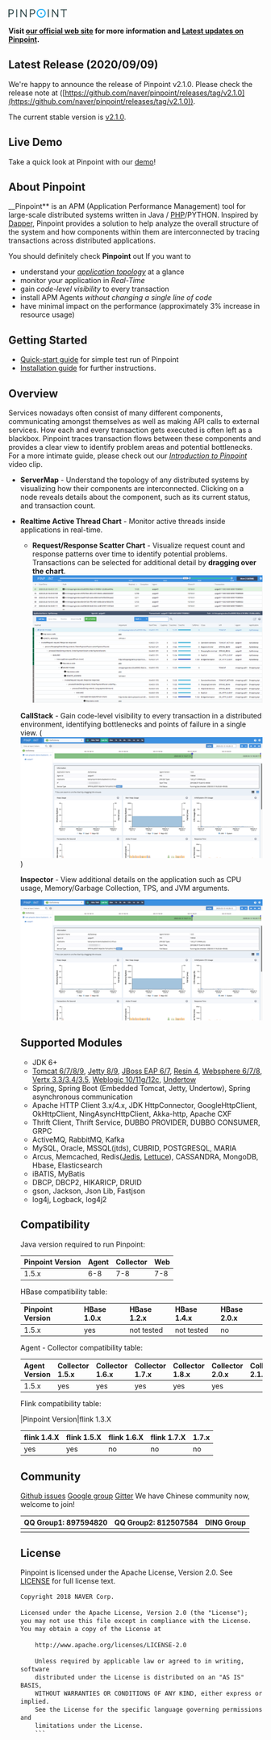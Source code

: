 ![logo.png](https://github.com/SPLUG-GIT/yesterdayKite/blob/master/files/logo.png?raw=true)

__Visit  [our official web site](http://naver.github.io/pinpoint/)  for more information and  [Latest updates on Pinpoint](https://naver.github.io/pinpoint/news.html).__

## Latest Release (2020/09/09)
We're happy to announce the release of Pinpoint v2.1.0. Please check the release note at ([https://github.com/naver/pinpoint/releases/tag/v2.1.0](https://github.com/naver/pinpoint/releases/tag/v2.1.0)).

The current stable version is  [v2.1.0](https://github.com/naver/pinpoint/releases/tag/v2.1.0).

## Live Demo
Take a quick look at Pinpoint with our [demo](http://125.209.240.10:10123/main/ApiGateway@SPRING_BOOT/5m?inbound=1&outbound=4&wasOnly=false&bidirectional=false)!

## About Pinpoint
__Pinpoint**  is an APM (Application Performance Management) tool for large-scale distributed systems written in Java /  [PHP](https://github.com/naver/pinpoint-c-agent)/PYTHON. Inspired by  [Dapper](http://research.google.com/pubs/pub36356.html "Google Dapper"), Pinpoint provides a solution to help analyze the overall structure of the system and how components within them are interconnected by tracing transactions across distributed applications.

You should definitely check  **Pinpoint**  out If you want to

-  understand your [_application topology_]() at a glance
-   monitor your application in  _Real-Time_
-   gain  _code-level visibility_  to every transaction
-   install APM Agents  _without changing a single line of code_
-   have minimal impact on the performance (approximately 3% increase in resource usage)


## Getting Started
-   [Quick-start guide](https://naver.github.io/pinpoint/quickstart.html)  for simple test run of Pinpoint
-   [Installation guide](https://naver.github.io/pinpoint/installation.html)  for further instructions.

## Overview
Services nowadays often consist of many different components, communicating amongst themselves as well as making API calls to external services. How each and every transaction gets executed is often left as a blackbox. Pinpoint traces transaction flows between these components and provides a clear view to identify problem areas and potential bottlenecks.
For a more intimate guide, please check out our [_Introduction to Pinpoint_]() video clip.

* __ServerMap__ - Understand the topology of any distributed systems by visualizing how their components are interconnected. Clicking on a node reveals details about the component, such as its current status, and transaction count.
* __Realtime Active Thread Chart__   - Monitor active threads inside applications in real-time.

	-   **Request/Response Scatter Chart**  - Visualize request count and response patterns over time to identify potential problems. Transactions can be selected for additional detail by  **dragging over the chart**.
	![ss_call-stack.png](https://github.com/SPLUG-GIT/yesterdayKite/blob/master/files/ss_call-stack.png?raw=true)


	**CallStack** - Gain code-level visibility to every transaction in a distributed environment, identifying bottlenecks and points of failure in a single view.
	(![ss_inspector.png](https://github.com/SPLUG-GIT/yesterdayKite/blob/master/files/ss_inspector.png?raw=true) )

	**Inspector**  - View additional details on the application such as CPU usage, Memory/Garbage Collection, TPS, and JVM arguments.

	[![Inspector](https://github.com/naver/pinpoint/raw/master/doc/images/ss_inspector.png)](https://github.com/naver/pinpoint/blob/master/doc/images/ss_inspector.png)


	## Supported Modules
	-   JDK 6+
	-   [Tomcat 6/7/8/9](https://github.com/naver/pinpoint/tree/master/plugins/tomcat),  [Jetty 8/9](https://github.com/naver/pinpoint/tree/master/plugins/jetty),  [JBoss EAP 6/7](https://github.com/naver/pinpoint/tree/master/plugins/jboss),  [Resin 4](https://github.com/naver/pinpoint/tree/master/plugins/resin),  [Websphere 6/7/8](https://github.com/naver/pinpoint/tree/master/plugins/websphere),  [Vertx 3.3/3.4/3.5](https://github.com/naver/pinpoint/tree/master/plugins/vertx),  [Weblogic 10/11g/12c](https://github.com/naver/pinpoint/tree/master/plugins/weblogic),  [Undertow](https://github.com/naver/pinpoint/tree/master/plugins/undertow)
	-   Spring, Spring Boot (Embedded Tomcat, Jetty, Undertow), Spring asynchronous communication
	-   Apache HTTP Client 3.x/4.x, JDK HttpConnector, GoogleHttpClient, OkHttpClient, NingAsyncHttpClient, Akka-http, Apache CXF
	-   Thrift Client, Thrift Service, DUBBO PROVIDER, DUBBO CONSUMER, GRPC
	-   ActiveMQ, RabbitMQ, Kafka
	-   MySQL, Oracle, MSSQL(jtds), CUBRID, POSTGRESQL, MARIA
	-   Arcus, Memcached, Redis([Jedis](https://github.com/naver/pinpoint/blob/master/plugins/redis),  [Lettuce](https://github.com/naver/pinpoint/tree/master/plugins/redis-lettuce)), CASSANDRA, MongoDB, Hbase, Elasticsearch
	-   iBATIS, MyBatis
	-   DBCP, DBCP2, HIKARICP, DRUID
	-   gson, Jackson, Json Lib, Fastjson
	-   log4j, Logback, log4j2

	## Compatibility
	Java version required to run Pinpoint:

	|Pinpoint Version|Agent|Collector|Web|
	|-----------|---|---|---|
	|1.5.x|6-8|7-8|7-8|

	HBase compatibility table:

	|Pinpoint Version|HBase 1.0.x|HBase 1.2.x|HBase 1.4.x|HBase 2.0.x|
	|-------------|---|---|---|---|
	|1.5.x|yes|not tested|not tested|no|

	Agent - Collector compatibility table:

	|Agent Version|Collector 1.5.x|Collector 1.6.x|Collector 1.7.x|Collector 1.8.x|Collector 2.0.x|Collector 2.1.x|
	|--------------|---|---|---|---|---|---|
	|1.5.x|yes|yes|yes|yes|yes|

	Flink compatibility table:

	|Pinpoint Version|flink 1.3.X

	flink 1.4.X|flink 1.5.X|flink 1.6.X|flink 1.7.X|1.7.x|
	|--------|---|---|---|---|
	|yes|yes|no|no|no|

	## Community
	[Github issues]()
	[Google group]()
	[Gitter]()
	We have Chinese community now, welcome to join!

	|QQ Group1: 897594820|QQ Group2: 812507584|DING Group|
	|----|----|----|
	| | | |

	## License
	Pinpoint is licensed under the Apache License, Version 2.0. See [LICENSE](https://github.com/naver/pinpoint/blob/master/LICENSE) for full license text.

	```
	Copyright 2018 NAVER Corp.

	Licensed under the Apache License, Version 2.0 (the "License");
	you may not use this file except in compliance with the License.
	You may obtain a copy of the License at

	    http://www.apache.org/licenses/LICENSE-2.0

		Unless required by applicable law or agreed to in writing, software
		distributed under the License is distributed on an "AS IS" BASIS,
		WITHOUT WARRANTIES OR CONDITIONS OF ANY KIND, either express or implied.
		See the License for the specific language governing permissions and
		limitations under the License.
		```

